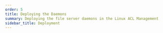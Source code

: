 ```yaml
---
order: 5
title: Deploying the Daemons
summary: Deploying the file server daemons in the Linux ACL Management System 
sidebar_title: Deployment 
---
```

